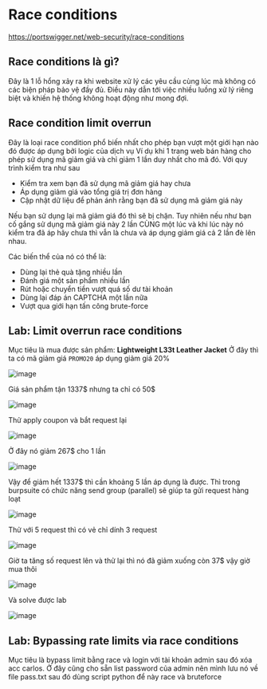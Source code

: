 # Race conditions
https://portswigger.net/web-security/race-conditions
## Race conditions là gì?
Đây là 1 lỗ hổng xảy ra khi website xử lý các yêu cầu cùng lúc mà không có các biện pháp bảo vệ đầy đủ. Điều này dẫn tới việc nhiều luồng xử lý riêng biệt và khiến hệ thống không hoạt động như mong đợi.
## Race condition limit overrun
Đây là loại race condition phổ biến nhất cho phép bạn vượt một giới hạn nào đó được áp dụng bởi logic của dịch vụ
Ví dụ khi 1 trang web bán hàng cho phép sử dụng mã giảm giá và chỉ giảm 1 lần duy nhất cho mã đó. Với quy trình kiểm tra như sau
- Kiểm tra xem bạn đã sử dụng mã giảm giá hay chưa
- Áp dụng giảm giá vào tổng giá trị đơn hàng
- Cập nhật dữ liệu để phản ánh rằng bạn đã sử dụng mã giảm giá này

Nếu bạn sử dụng lại mã giảm giá đó thì sẽ bị chặn. Tuy nhiên nếu như bạn cố gắng sử dụng mã giảm giá này 2 lần CÙNG một lúc và khi lúc này nó kiểm tra đã áp hãy chưa thì vẫn là chưa và áp dụng giảm giá cả 2 lần đè lên nhau.

Các biến thể của nó có thể là:
- Dùng lại thẻ quà tặng nhiều lần
- Đánh giá một sản phẩm nhiều lần
- Rút hoặc chuyển tiền vượt quá số dư tài khoản
- Dùng lại đáp án CAPTCHA một lần nữa
- Vượt qua giới hạn tấn công brute-force

## Lab: Limit overrun race conditions
Mục tiêu là mua được sản phẩm: __Lightweight L33t Leather Jacket__
Ở đây thì ta có mã giảm giá `PROMO20` áp dụng giảm giá 20%

![image](https://hackmd-prod-images.s3-ap-northeast-1.amazonaws.com/uploads/upload_e5d4f76b7e4790af3de2f8a5556eb8e1.png?AWSAccessKeyId=AKIA3XSAAW6AWSKNINWO&Expires=1750222569&Signature=zoaeYXe5gtmJ6iYhy%2BuvJmbOUm8%3D)

Giá sản phẩm tận 1337$ nhưng ta chỉ có 50$

![image](https://hackmd-prod-images.s3-ap-northeast-1.amazonaws.com/uploads/upload_0a38f83653cffcbc3f7702d8de265e42.png?AWSAccessKeyId=AKIA3XSAAW6AWSKNINWO&Expires=1750222576&Signature=abH07U0QDj8%2Fc1%2BUn8MhgmjuH4k%3D)

Thử apply coupon và bắt request lại

![image](https://hackmd-prod-images.s3-ap-northeast-1.amazonaws.com/uploads/upload_66466a43e7af45c503e903dd4607f88e.png?AWSAccessKeyId=AKIA3XSAAW6AWSKNINWO&Expires=1750222581&Signature=nwvEjsJE0%2Bk1GaH2hXu%2Biozj%2BRM%3D)

Ở đây nó giảm 267$ cho 1 lần

![image](https://hackmd-prod-images.s3-ap-northeast-1.amazonaws.com/uploads/upload_7ad606db6dabf6609e182e0281b8d35c.png?AWSAccessKeyId=AKIA3XSAAW6AWSKNINWO&Expires=1750222586&Signature=Ndnr6eI%2BY2q3gZK51cXxYeK9K8M%3D)

Vậy để giảm hết 1337$ thì cần khoảng 5 lần áp dụng là được.
Thì trong burpsuite có chức năng send group (parallel) sẽ giúp ta gửi request hàng loạt

![image](https://hackmd-prod-images.s3-ap-northeast-1.amazonaws.com/uploads/upload_f7fcc5b4767fa5df9a0953af82542b9d.png?AWSAccessKeyId=AKIA3XSAAW6AWSKNINWO&Expires=1750222591&Signature=9qqC2D3kAu153XenimdFaQIXq5s%3D)

Thử với 5 request thì có vẻ chỉ dính 3 request

![image](https://hackmd-prod-images.s3-ap-northeast-1.amazonaws.com/uploads/upload_7de64793b7172f558b3ef3fd0357da68.png?AWSAccessKeyId=AKIA3XSAAW6AWSKNINWO&Expires=1750222596&Signature=JpiGy77r%2BB%2BI5q7wB69xG6ZEUdA%3D)

Giờ ta tăng số request lên và thử lại thì nó đã giảm xuống còn 37$ vậy giờ mua thôi

![image](https://hackmd-prod-images.s3-ap-northeast-1.amazonaws.com/uploads/upload_2cddd2fc0ae229213f0e9459428a0311.png?AWSAccessKeyId=AKIA3XSAAW6AWSKNINWO&Expires=1750222601&Signature=VGB3zitY%2FXGbRj0ono2ebS4umYI%3D)

Và solve được lab

![image](https://hackmd-prod-images.s3-ap-northeast-1.amazonaws.com/uploads/upload_6b44e81df562d4a4dc24605ffab80ff9.png?AWSAccessKeyId=AKIA3XSAAW6AWSKNINWO&Expires=1750222606&Signature=p2ZrQksiZtSmwJo%2F05sHVXg8eBk%3D)


## Lab: Bypassing rate limits via race conditions
Mục tiêu là bypass limit bằng race và login với tài khoản admin sau đó xóa acc carlos.
Ở đây cũng cho sẵn list password của admin nên mình lưu nó về file pass.txt sau đó dùng script python để này race và bruteforce
